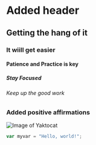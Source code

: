 # Added header
## Getting the hang of it
### It wiill get easier
#### Patience and Practice is key
##### Stay Focused
###### Keep up the good work
### Added positive affirmations 
![Image of Yaktocat](https://octodex.github.com/images/yaktocat.png)
``` javascript
var myvar = "Hello, world!";
```
